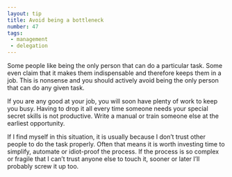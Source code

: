 ```yaml
---
layout: tip
title: Avoid being a bottleneck
number: 47
tags:
 - management
 - delegation
---
```


Some people like being the only person that can do a particular task.  Some even claim that it makes them indispensable and therefore keeps them in a job.  This is nonsense and you should actively avoid being the only person that can do any given task.

If you are any good at your job, you will soon have plenty of work to keep you busy.  Having to drop it all every time someone needs your special secret skills is not productive.   Write a manual or train someone else at the earliest opportunity.

If I find myself in this situation, it is usually because I don’t trust other people to do the task properly.  Often that means it is worth investing time to simplify, automate or idiot-proof the process.  If the process is so complex or fragile that I can’t trust anyone else to touch it, sooner or later I’ll probably screw it up too.
